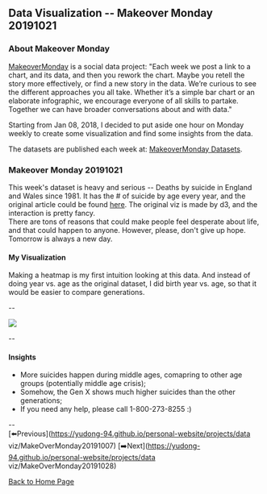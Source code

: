 <head>
  <!-- Global site tag (gtag.js) - Google Analytics -->
<script async src="https://www.googletagmanager.com/gtag/js?id=UA-112502179-1"></script>
<script>
  window.dataLayer = window.dataLayer || [];
  function gtag(){dataLayer.push(arguments);}
  gtag('js', new Date());

  gtag('config', 'UA-112502179-1');
</script>
</head>


## Data Visualization -- Makeover Monday 20191021

### About Makeover Monday

[MakeoverMonday](http://www.makeovermonday.co.uk/) is a social data project:
"Each week we post a link to a chart, and its data, and then you rework the chart.
Maybe you retell the story more effectively, or find a new story in the data.
We’re curious to see the different approaches you all take. Whether it’s a simple bar chart or an elaborate infographic, we encourage everyone of all skills to partake.
Together we can have broader conversations about and with data."

Starting from Jan 08, 2018, I decided to put aside one hour on Monday weekly to create some visualization and find some insights from the data.

The datasets are published each week at: [MakeoverMonday Datasets](http://www.makeovermonday.co.uk/data/).

### Makeover Monday 20191021

This week's dataset is heavy and serious -- Deaths by suicide in England and Wales since 1981. It has the # of suicide by age every year, and the original article could be found [here](https://www.ons.gov.uk/peoplepopulationandcommunity/healthandsocialcare/healthandwellbeing/articles/middleagedgenerationmostlikelytodiebysuicideanddrugpoisoning/2019-08-13). The original viz is made by d3, and the interaction is pretty fancy.    
There are tons of reasons that could make people feel desperate about life, and that could happen to anyone. However, please, don't give up hope. Tomorrow is always a new day.  

#### My Visualization

Making a heatmap is my first intuition looking at this data. And instead of doing year vs. age as the original dataset, I did birth year vs. age, so that it would be easier to compare generations.  

--  
<div class='tableauPlaceholder' id='viz1571706875776' style='position: relative'>
<noscript><a href='#'>
  <img alt=' ' src='https:&#47;&#47;public.tableau.com&#47;static&#47;images&#47;Ma&#47;MakeOverMonday20191021&#47;SuicidebyGeneration&#47;1_rss.png' style='border: none' />
</a></noscript>
<object class='tableauViz'  style='display:none;'>
  <param name='host_url' value='https%3A%2F%2Fpublic.tableau.com%2F' /> 
  <param name='embed_code_version' value='3' />
  <param name='site_root' value='' />
  <param name='name' value='MakeOverMonday20191021&#47;SuicidebyGeneration' />
  <param name='tabs' value='no' />
  <param name='toolbar' value='yes' />
  <param name='static_image' value='https:&#47;&#47;public.tableau.com&#47;static&#47;images&#47;Ma&#47;MakeOverMonday20191021&#47;SuicidebyGeneration&#47;1.png' /> 
  <param name='animate_transition' value='yes' />
  <param name='display_static_image' value='yes' />
  <param name='display_spinner' value='yes' />
  <param name='display_overlay' value='yes' />
  <param name='display_count' value='yes' />
</object></div>             
<script type='text/javascript'>   
  var divElement = document.getElementById('viz1571706875776');            
  var vizElement = divElement.getElementsByTagName('object')[0];      
  if ( divElement.offsetWidth > 800 ) { vizElement.style.width='800px';vizElement.style.height='827px';} else if ( divElement.offsetWidth > 500 ) { vizElement.style.width='800px';vizElement.style.height='827px';} else { vizElement.style.width='100%';vizElement.style.height='727px';}   
  var scriptElement = document.createElement('script');        
  scriptElement.src = 'https://public.tableau.com/javascripts/api/viz_v1.js';             
  vizElement.parentNode.insertBefore(scriptElement, vizElement);            
</script>
  
--  

#### Insights
* More suicides happen during middle ages, comapring to other age groups (potentially middle age crisis);  
* Somehow, the Gen X shows much higher suicides than the other generations;  
* If you need any help, please call 1-800-273-8255 :)
  
--  
[⬅️Previous](https://yudong-94.github.io/personal-website/projects/data viz/MakeOverMonday20191007) [➡️Next](https://yudong-94.github.io/personal-website/projects/data viz/MakeOverMonday20191028)  
  
[Back to Home Page](https://yudong-94.github.io/personal-website/)
